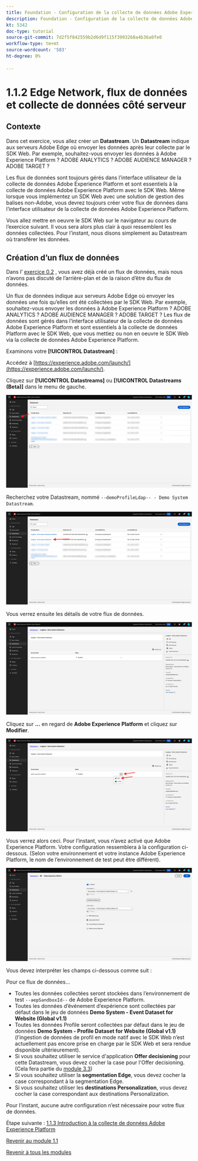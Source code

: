 ```yaml
---
title: Foundation - Configuration de la collecte de données Adobe Experience Platform et de l’extension du SDK Web - Edge Network, flux de données et collecte de données côté serveur
description: Foundation - Configuration de la collecte de données Adobe Experience Platform et de l’extension du SDK Web - Edge Network, flux de données et collecte de données côté serveur
kt: 5342
doc-type: tutorial
source-git-commit: 7d2f5f842559b2d6d9f115f3993268a4b36a0fe0
workflow-type: tm+mt
source-wordcount: '583'
ht-degree: 0%

---
```


# 1.1.2 Edge Network, flux de données et collecte de données côté serveur

## Contexte

Dans cet exercice, vous allez créer un **Datastream**. Un **Datastream** indique aux serveurs Adobe Edge où envoyer les données après leur collecte par le SDK Web. Par exemple, souhaitez-vous envoyer les données à Adobe Experience Platform ? ADOBE ANALYTICS ? ADOBE AUDIENCE MANAGER ? ADOBE TARGET ?

Les flux de données sont toujours gérés dans l’interface utilisateur de la collecte de données Adobe Experience Platform et sont essentiels à la collecte de données Adobe Experience Platform avec le SDK Web. Même lorsque vous implémentez un SDK Web avec une solution de gestion des balises non-Adobe, vous devrez toujours créer votre flux de données dans l’interface utilisateur de la collecte de données Adobe Experience Platform.

Vous allez mettre en oeuvre le SDK Web sur le navigateur au cours de l’exercice suivant. Il vous sera alors plus clair à quoi ressemblent les données collectées. Pour l’instant, nous disons simplement au Datastream où transférer les données.

## Création d’un flux de données

Dans l’ [exercice 0.2](./../../../modules/gettingstarted/gettingstarted/ex2.md) , vous avez déjà créé un flux de données, mais nous n’avons pas discuté de l’arrière-plan et de la raison d’être du flux de données.

Un flux de données indique aux serveurs Adobe Edge où envoyer les données une fois qu’elles ont été collectées par le SDK Web. Par exemple, souhaitez-vous envoyer les données à Adobe Experience Platform ? ADOBE ANALYTICS ? ADOBE AUDIENCE MANAGER ? ADOBE TARGET ? Les flux de données sont gérés dans l’interface utilisateur de la collecte de données Adobe Experience Platform et sont essentiels à la collecte de données Platform avec le SDK Web, que vous mettiez ou non en oeuvre le SDK Web via la collecte de données Adobe Experience Platform.

Examinons votre **[!UICONTROL Datastream]** :

Accédez à [https://experience.adobe.com/launch/](https://experience.adobe.com/launch/).

Cliquez sur **[!UICONTROL Datastreams]** ou **[!UICONTROL Datastreams (Beta)]** dans le menu de gauche.

![Cliquez sur l’icône Datastream dans le volet de navigation de gauche](./images/edgeconfig1.png)

Recherchez votre Datastream, nommé `--demoProfileLdap-- - Demo System Datastream`.

![Nommez le flux de données et enregistrez](./images/edgeconfig2.png)

Vous verrez ensuite les détails de votre flux de données.

![Nommez le flux de données et enregistrez](./images/edgecfg1.png)

Cliquez sur **...** en regard de **Adobe Experience Platform** et cliquez sur **Modifier**.

![Nommez le flux de données et enregistrez](./images/edgecfg1a.png)

Vous verrez alors ceci. Pour l’instant, vous n’avez activé que Adobe Experience Platform. Votre configuration ressemblera à la configuration ci-dessous. (Selon votre environnement et votre instance Adobe Experience Platform, le nom de l’environnement de test peut être différent).

![Nommez le flux de données et enregistrez](./images/edgecfg2.png)

Vous devez interpréter les champs ci-dessous comme suit :

Pour ce flux de données...

- Toutes les données collectées seront stockées dans l’environnement de test `--aepSandboxId--` de Adobe Experience Platform.
- Toutes les données d’événement d’expérience sont collectées par défaut dans le jeu de données **Demo System - Event Dataset for Website (Global v1.1)**
- Toutes les données Profile seront collectées par défaut dans le jeu de données **Demo System - Profile Dataset for Website (Global v1.1)** (l’ingestion de données de profil en mode natif avec le SDK Web n’est actuellement pas encore prise en charge par le SDK Web et sera rendue disponible ultérieurement).
- Si vous souhaitez utiliser le service d&#39;application **Offer decisioning** pour cette Datastream, vous devez cocher la case pour l&#39;Offer decisioning. (Cela fera partie du [module 3.3](./../../../modules/ajo-b2c/module3.3/offer-decisioning.md))
- Si vous souhaitez utiliser la **segmentation Edge**, vous devez cocher la case correspondant à la segmentation Edge.
- Si vous souhaitez utiliser les **destinations Personalization**, vous devez cocher la case correspondant aux destinations Personalization.

Pour l’instant, aucune autre configuration n’est nécessaire pour votre flux de données.

Étape suivante : [1.1.3 Introduction à la collecte de données Adobe Experience Platform](./ex3.md)

[Revenir au module 1.1](./data-ingestion-launch-web-sdk.md)

[Revenir à tous les modules](./../../../overview.md)
